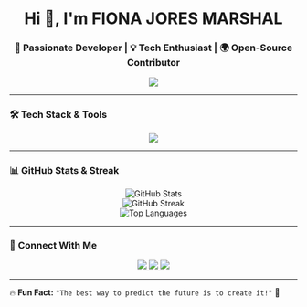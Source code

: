 <h1 align="center">Hi 👋, I'm FIONA JORES MARSHAL</h1>
<h3 align="center">🚀 Passionate Developer | 💡 Tech Enthusiast | 🌍 Open-Source Contributor</h3>

<p align="center">
  <img src="https://readme-typing-svg.herokuapp.com?font=Fira+Code&pause=1000&color=36BCF7&center=true&vCenter=true&width=435&lines=Welcome+to+my+GitHub!;I'm+a+Passionate+Developer!;Love+Open-Source+%26+Innovation!" />
</p>

---

### 🛠️ **Tech Stack & Tools**
<p align="center">
  <img src="https://skillicons.dev/icons?i=python,java,js,react,nodejs,django,html,css,tailwind,git,github,linux" />
</p>

---

### 📊 **GitHub Stats & Streak**
<p align="center">
  <img src="https://github-readme-stats.vercel.app/api?username=FionaJores&show_icons=true&theme=radical" alt="GitHub Stats" />
  <br>
  <img src="https://streak-stats.demolab.com/?user=FionaJores&theme=radical" alt="GitHub Streak" />
  <br>
  <img src="https://github-readme-stats.vercel.app/api/top-langs/?username=FionaJores&layout=compact&theme=radical" alt="Top Languages" />
</p>

---

### 🌟 **Connect With Me**
<p align="center">
  <a href="https://www.linkedin.com/in/fiona-jores-b23020264" target="_blank">
    <img src="https://img.shields.io/badge/LinkedIn-0077B5?style=for-the-badge&logo=linkedin&logoColor=white" />
  </a>
  <a href="https://x.com/FionaJores" target="_blank">
    <img src="https://img.shields.io/badge/Twitter-1DA1F2?style=for-the-badge&logo=twitter&logoColor=white" />
  </a>
  <a href="mailto:fionajores10@gmail.com">
    <img src="https://img.shields.io/badge/Email-D14836?style=for-the-badge&logo=gmail&logoColor=white" />
  </a>
</p>

---

🔥 **Fun Fact:** `"The best way to predict the future is to create it!"` 🚀  
